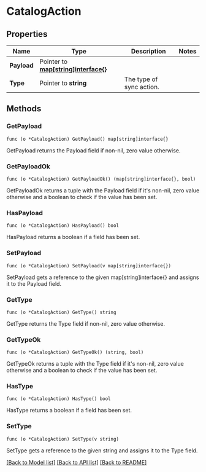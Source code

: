 # CatalogAction

## Properties

Name | Type | Description | Notes
------------ | ------------- | ------------- | -------------
**Payload** | Pointer to [**map[string]interface{}**](.md) |  | 
**Type** | Pointer to **string** | The type of sync action. | 

## Methods

### GetPayload

`func (o *CatalogAction) GetPayload() map[string]interface{}`

GetPayload returns the Payload field if non-nil, zero value otherwise.

### GetPayloadOk

`func (o *CatalogAction) GetPayloadOk() (map[string]interface{}, bool)`

GetPayloadOk returns a tuple with the Payload field if it's non-nil, zero value otherwise
and a boolean to check if the value has been set.

### HasPayload

`func (o *CatalogAction) HasPayload() bool`

HasPayload returns a boolean if a field has been set.

### SetPayload

`func (o *CatalogAction) SetPayload(v map[string]interface{})`

SetPayload gets a reference to the given map[string]interface{} and assigns it to the Payload field.

### GetType

`func (o *CatalogAction) GetType() string`

GetType returns the Type field if non-nil, zero value otherwise.

### GetTypeOk

`func (o *CatalogAction) GetTypeOk() (string, bool)`

GetTypeOk returns a tuple with the Type field if it's non-nil, zero value otherwise
and a boolean to check if the value has been set.

### HasType

`func (o *CatalogAction) HasType() bool`

HasType returns a boolean if a field has been set.

### SetType

`func (o *CatalogAction) SetType(v string)`

SetType gets a reference to the given string and assigns it to the Type field.


[[Back to Model list]](../README.md#documentation-for-models) [[Back to API list]](../README.md#documentation-for-api-endpoints) [[Back to README]](../README.md)


